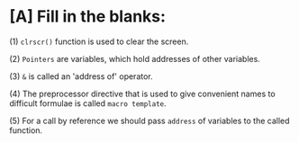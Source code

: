 # [A] Fill in the blanks:

(1) `clrscr()` function is used to clear the screen.

(2) `Pointers` are variables, which hold addresses of other variables.

(3) `&` is called an 'address of' operator.

(4) The preprocessor directive that is used to give convenient names to difficult formulae is called `macro template`.

(5) For a call by reference we should pass `address` of variables to the called function.

